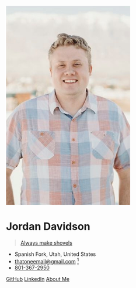 ![avatar](_media/avatar.jpg)

# Jordan Davidson

> [Always make shovels](/notes/california-gold-rush.md)

- Spanish Fork, Utah, United States
- [thatoneemail@gmail.com](mailto:thatoneemail@gmail.com?body=Hey%2C%20I%20saw%20your%20resume%20online...)
  [<sup>1</sup>](/notes/my-email)
- [801-367-2950](sms:+18013672950)

[GitHub](https://github.com/from-nibly)
[LinkedIn](https://www.linkedin.com/in/jordandavidson3102/)
[About Me](/#about-me)
